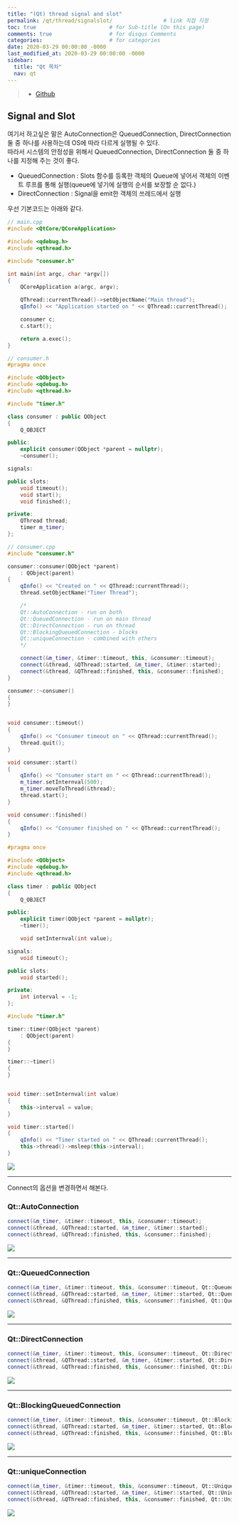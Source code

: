 ```yaml
---
title: "(Qt) thread signal and slot"
permalink: /qt/thread/signalslot/                # link 직접 지정
toc: true                       # for Sub-title (On this page)
comments: true                  # for disqus Comments
categories:                     # for categories
date: 2020-03-29 00:00:00 -0000
last_modified_at: 2020-03-29 00:00:00 -0000
sidebar:
  title: "Qt 목차"
  nav: qt
---
```


> * [Github](https://github.com/GoodayTH/qtca-1-10)


## Signal and Slot

여기서 하고싶은 말은 AutoConnection은 QueuedConnection, DirectConnection 둘 중 하나를 사용하는데 OS에 따라 다르게 실행될 수 있다.<br>
따라서 시스템의 안정성을 위해서 QueuedConnection, DirectConnection 둘 중 하나를 지정해 주는 것이 좋다.<br>

* QueuedConnection : Slots 함수를 등록한 객체의 Queue에 넣어서 객체의 이벤트 루프를 통해 실행(queue에 넣기에 실행의 순서를 보장할 순 없다.)
* DirectConnection : Signal을 emit한 객체의 쓰레드에서 실행

우선 기본코드는 아래와 같다.

```cpp
// main.cpp
#include <QtCore/QCoreApplication>

#include <qdebug.h>
#include <qthread.h>

#include "consumer.h"

int main(int argc, char *argv[])
{
	QCoreApplication a(argc, argv);

	QThread::currentThread()->setObjectName("Main thread");
	qInfo() << "Application started on " << QThread::currentThread();

	consumer c;
	c.start();

	return a.exec();
}
```

```cpp
// consumer.h
#pragma once

#include <QObject>
#include <qdebug.h>
#include <qthread.h>

#include "timer.h"

class consumer : public QObject
{
	Q_OBJECT

public:
	explicit consumer(QObject *parent = nullptr);
	~consumer();

signals:

public slots:
	void timeout();
	void start();
	void finished();

private:
	QThread thread;
	timer m_timer;
};
```

```cpp
// consumer.cpp
#include "consumer.h"

consumer::consumer(QObject *parent)
	: QObject(parent)
{
	qInfo() << "Created on " << QThread::currentThread();
	thread.setObjectName("Timer Thread");

	/*
	Qt::AutoConnection - run on both
	Qt::QueuedConnection - run on main thread
	Qt::DirectConnection - run on thread
	Qt::BlockingQueuedConnection - blocks
	Qt::uniqueConnection - combined with others
	*/

	connect(&m_timer, &timer::timeout, this, &consumer::timeout);
	connect(&thread, &QThread::started, &m_timer, &timer::started);
	connect(&thread, &QThread::finished, this, &consumer::finished);
}

consumer::~consumer()
{
}


void consumer::timeout()
{
	qInfo() << "Consumer timeout on " << QThread::currentThread();
	thread.quit();
}

void consumer::start()
{
	qInfo() << "Consumer start on " << QThread::currentThread();
	m_timer.setInternval(500);
	m_timer.moveToThread(&thread);
	thread.start();
}

void consumer::finished()
{
	qInfo() << "Consumer finished on " << QThread::currentThread();
}
```

```cpp
#pragma once

#include <QObject>
#include <qdebug.h>
#include <qthread.h>

class timer : public QObject
{
	Q_OBJECT

public:
	explicit timer(QObject *parent = nullptr);
	~timer();

	void setInternval(int value);

signals:
	void timeout();

public slots:
	void started();

private:
	int interval = -1;
};
```

```cpp
#include "timer.h"

timer::timer(QObject *parent)
	: QObject(parent)
{
}

timer::~timer()
{
}


void timer::setInternval(int value)
{
	this->interval = value;
}

void timer::started()
{
	qInfo() << "Timer started on " << QThread::currentThread();
	this->thread()->msleep(this->interval);
}
```

![](/file/image/Qt_Core_AD_10_Image.png)


---

Connect의 옵션을 변경하면서 해본다.

### Qt::AutoConnection

```cpp
connect(&m_timer, &timer::timeout, this, &consumer::timeout);
connect(&thread, &QThread::started, &m_timer, &timer::started);
connect(&thread, &QThread::finished, this, &consumer::finished);
```

![](/file/image/Qt_Core_AD_10_Image.png)

---

### Qt::QueuedConnection

```cpp
connect(&m_timer, &timer::timeout, this, &consumer::timeout, Qt::QueuedConnection);
connect(&thread, &QThread::started, &m_timer, &timer::started, Qt::QueuedConnection);
connect(&thread, &QThread::finished, this, &consumer::finished, Qt::QueuedConnection);
```

![](/file/image/Qt_Core_AD_10_Image2.png)

---

### Qt::DirectConnection

```cpp
connect(&m_timer, &timer::timeout, this, &consumer::timeout, Qt::DirectConnection);
connect(&thread, &QThread::started, &m_timer, &timer::started, Qt::DirectConnection);
connect(&thread, &QThread::finished, this, &consumer::finished, Qt::DirectConnection);
```

![](/file/image/Qt_Core_AD_10_Image3.png)

---

### Qt::BlockingQueuedConnection

```cpp
connect(&m_timer, &timer::timeout, this, &consumer::timeout, Qt::BlockingQueuedConnection);
connect(&thread, &QThread::started, &m_timer, &timer::started, Qt::BlockingQueuedConnection);
connect(&thread, &QThread::finished, this, &consumer::finished, Qt::BlockingQueuedConnection);
```

![](/file/image/Qt_Core_AD_10_Image4.png)

---

### Qt::uniqueConnection

```cpp
connect(&m_timer, &timer::timeout, this, &consumer::timeout, Qt::UniqueConnection);
connect(&thread, &QThread::started, &m_timer, &timer::started, Qt::UniqueConnection);
connect(&thread, &QThread::finished, this, &consumer::finished, Qt::UniqueConnection);
```

![](/file/image/Qt_Core_AD_10_Image5.png)